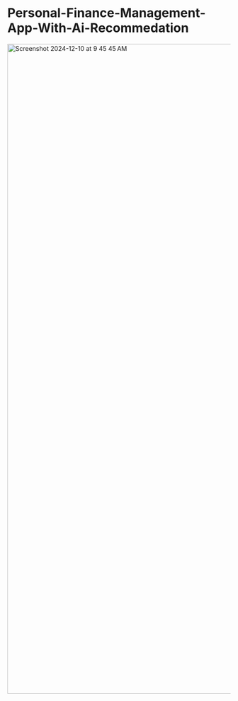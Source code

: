 # Personal-Finance-Management-App-With-Ai-Recommedation
 

<img width="1470" alt="Screenshot 2024-12-10 at 9 45 45 AM" src="https://github.com/user-attachments/assets/1bc50b85-b421-4122-8ba4-ae68b2b61432">

